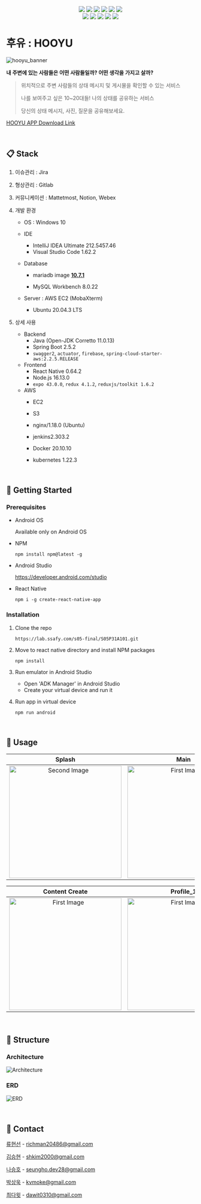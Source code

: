 <div align="center">
  <img src="https://img.shields.io/badge/Spring Boot-6DB33F?style=flat-square&logo=Spring Boot&logoColor=FFFFFF" />
  <img src="https://img.shields.io/badge/-Firebase-FFCA28?style=flat-square&logo=Firebase&logoColor=000000" />
  <img src="https://img.shields.io/badge/-Java-007396?style=flat-square&logo=Java&logoColor=FFFFFF" />
  <img src="https://img.shields.io/badge/ReactNative-61DAFB?style=flat-square&logo=React&logoColor=FFFFFF" />
  <img src="https://img.shields.io/badge/Redux-764ABC?style=flat-square&logo=Redux&logoColor=FFFFFF" />
  <img src="https://img.shields.io/badge/Expo-000020?style=flat-square&logo=Expo&logoColor=FFFFFF" />
  <br>
  <img src="https://img.shields.io/badge/-JavaScript-%23F7DF1C?style=flat-square&logo=javascript&logoColor=000000&labelColor=%23F7DF1C&color=%23FFCE5A" />
  <img src="https://img.shields.io/badge/MariaDB-003545?style=flat-square&logo=MariaDB&logoColor=white" />
  <img src="https://img.shields.io/badge/Docker-2496ED?style=flat-square&logo=Docker&logoColor=white" />
  <img src="https://img.shields.io/badge/Kubernetes-326CE5?style=flat-square&logo=Kubernetes&logoColor=white" />
  <img src="https://img.shields.io/badge/-Amazon AWS-232F3E?style=flat-square&logo=Amazon AWS&logoColor=%23ffffff" />
</div>

# 후유 : HOOYU

![hooyu_banner](README.assets/hooyu_banner.jpg)

**내 주변에 있는 사람들은 어떤 사람들일까? 어떤 생각을 가지고 살까?**

> 위치적으로 주변 사람들의 상태 메시지 및 게시물을 확인할 수 있는 서비스
>
> 나를 보여주고 싶은 10~20대들! 나의 상태를 공유하는 서비스
>
> 당신의 상태 메시지, 사진, 질문을 공유해보세요.

[HOOYU APP Download Link](https://whoyou-bucket.s3.ap-northeast-2.amazonaws.com/hooyu.apk)

<br>

## 📋 Stack

1. 이슈관리 : Jira

2. 형상관리 : Gitlab

3. 커뮤니케이션 : Mattetmost, Notion, Webex

4. 개발 환경

   + OS : Windows 10

   + IDE
     + IntelliJ IDEA Ultimate 212.5457.46
     + Visual Studio Code 1.62.2

   + Database

     + mariadb image **[10.7.1](https://hub.docker.com/layers/mariadb/library/mariadb/10.7.1/images/sha256-f8a4b6793fc07a26246d511968e9f6633be0d4a2b3c8226b0f3a4d629fb77ef4?context=explore)**

     + MySQL Workbench 8.0.22

   + Server : AWS EC2 (MobaXterm)
     + Ubuntu 20.04.3 LTS

5. 상세 사용

   + Backend 
     + Java (Open-JDK Corretto 11.0.13) 
     + Spring Boot 2.5.2
     + `swagger2`, `actuator`, `firebase`, `spring-cloud-starter-aws:2.2.5.RELEASE`
   + Frontend
     + React Native 0.64.2
     + Node.js 16.13.0
     + `expo 43.0.0`, `redux 4.1.2`, `reduxjs/toolkit 1.6.2`
   + AWS
     + EC2
     + S3

     + nginx/1.18.0 (Ubuntu)

     + jenkins2.303.2
   
     + Docker 20.10.10
   
     + kubernetes 1.22.3

<br>

## 🚀 Getting Started

### Prerequisites

+ Android OS

  Available only on Android OS

- NPM

  ```
  npm install npm@latest -g
  ```

+ Android Studio

  https://developer.android.com/studio

+ React Native

  ```
  npm i -g create-react-native-app
  ```

### Installation

1. Clone the repo

   ```
   https://lab.ssafy.com/s05-final/S05P31A101.git
   ```

2. Move to react native directory and install NPM packages

   ```
   npm install
   ```

3. Run emulator in Android Studio

   + Open 'ADK Manager' in Android Studio
   + Create your virtual device and run it

4. Run app in virtual device

   ```
   npm run android
   ```

<br>

## 🌈 Usage
|Splash|Main|User List|
|:-:|:-:|:-:|
|<img src="README.assets/Usage_1.png" alt="Second Image" width="300" />|<img src="README.assets/Usage_2.png" alt="First Image" width="300" />|<img src="README.assets/Usage_3.png" alt="First Image" width="300" />|

|Content Create|Profile_1|Profile_2|
|:-:|:-:|:-:|
|<img src="README.assets/Usage_4.png" alt="First Image" width="300" />|<img src="README.assets/Usage_5.png" alt="First Image" width="300" />|<img src="README.assets/Usage_6.png" alt="First Image" width="300" />|

<br>

## 🔨 Structure

### Architecture

![Architecture](README.assets/Architecture.PNG)

### ERD

![ERD](README.assets/ERD.PNG)

<br>

## 💬 Contact

[류현선](https://github.com/hs-ryu) - richman20486@gmail.com

[김승현](https://github.com/kevinkim-dev) - shkim2000@gmail.com

[나승호](https://github.com/qlfflwls5) - seungho.dev28@gmail.com

[박상욱](https://github.com/sangwook0613) - kvmoke@gmail.com

[최다윗](https://github.com/dawit95) - dawit0310@gmail.com
